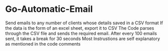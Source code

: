# Go-Automatic-Email
Send emails to any number of clients whose details saved in a CSV format 
If the data is the form of an excel sheet, export it to CSV
The Code parses through the CSV file and sends the required email.
After every 100 emails sent, it takes a break for 30 seconds
Most Instrustions are self explanatory as mentioned in the code comments
